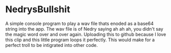 # NedrysBullshit
A simple console program to play a wav file thats enoded as a base64 string into the app. The wav file is of Nedry saying ah ah ah, you didn't say the magic word over and over again.
Uploading this to github because I love this clip and this little program loops it perfectly. This would make for a perfect troll to be intigrated into other code. 
